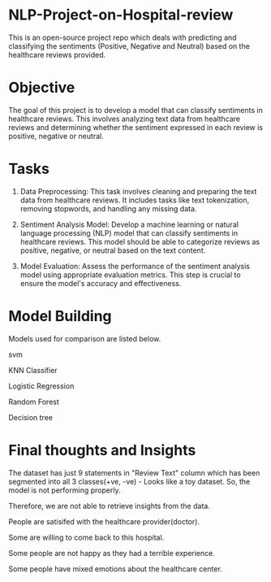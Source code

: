 # NLP-Project-on-Hospital-review
This is an open-source project repo which deals with predicting and classifying the sentiments (Positive, Negative and Neutral) based on the healthcare reviews provided.
# Objective
The goal of this project is to develop a model that can classify sentiments in healthcare reviews. This involves analyzing text data from healthcare reviews and determining whether the sentiment expressed in each review is positive, negative or neutral.

# Tasks
1. Data Preprocessing: This task involves cleaning and preparing the text data from healthcare reviews. It includes tasks like text tokenization, removing stopwords, and handling any missing data.

2. Sentiment Analysis Model: Develop a machine learning or natural language processing (NLP) model that can classify sentiments in healthcare reviews. This model should be able to categorize reviews as positive, negative, or neutral based on the text content.

3. Model Evaluation: Assess the performance of the sentiment analysis model using appropriate evaluation metrics. This step is crucial to ensure the model's accuracy and effectiveness.
# Model Building
Models used for comparison are listed below.

svm 

KNN Classifier

Logistic Regression

Random Forest

Decision tree

# Final thoughts and Insights
The dataset has just 9 statements in "Review Text" column which has been segmented into all 3 classes(+ve, -ve) - Looks like a toy dataset. So, the model is not performing properly. 

Therefore, we are not able to retrieve insights from the data.

People are satisifed with the healthcare provider(doctor).

Some are willing to come back to this hospital.

Some people are not happy as they had a terrible experience.

Some people have mixed emotions about the healthcare center.
